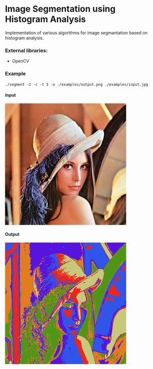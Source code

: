 Image Segmentation using Histogram Analysis
===========================================

Implementation of various algorithms for image segmantation based on histogram analysis.


### External libraries:

* OpenCV

### Example

~~~
./segment -2 -c -t 5 -o ./examples/output.png ./examples/input.jpg
~~~

#### Input

![input](examples/input.jpg)

#### Output

![output](examples/output.png)
